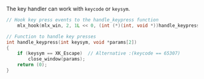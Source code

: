 
The key handler can work with `keycode` or `keysym`. 

```c
// Hook key press events to the handle_keypress function
	mlx_hook(mlx_win, 2, 1L << 0, (int (*)(int, void *))handle_keypress, params);
```

```c
// Function to handle key presses
int	handle_keypress(int keysym, void *params[2])
{
	if (keysym == XK_Escape)  // Alternative :(keycode == 65307)
		close_window(params);
	return (0);
}
```

